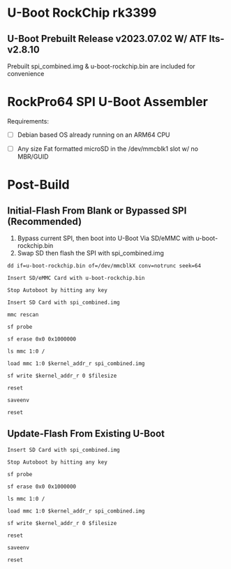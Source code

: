 # U-Boot RockChip rk3399
## U-Boot Prebuilt Release v2023.07.02 W/ ATF lts-v2.8.10

Prebuilt spi_combined.img & u-boot-rockchip.bin are included for convenience

# RockPro64 SPI U-Boot Assembler

Requirements:

* [ ] Debian based OS already running on an ARM64 CPU

* [ ] Any size Fat formatted microSD in the /dev/mmcblk1 slot w/ no MBR/GUID


# Post-Build
## Initial-Flash From Blank or Bypassed SPI (Recommended)

1. Bypass current SPI, then boot into U-Boot Via SD/eMMC with u-boot-rockchip.bin
2. Swap SD then flash the SPI with spi_combined.img

`dd if=u-boot-rockchip.bin of=/dev/mmcblkX conv=notrunc seek=64`

`Insert SD/eMMC Card with u-boot-rockchip.bin`

`Stop Autoboot by hitting any key`

`Insert SD Card with spi_combined.img`

`mmc rescan`

`sf probe`

`sf erase 0x0 0x1000000`

`ls mmc 1:0 /`

`load mmc 1:0 $kernel_addr_r spi_combined.img`

`sf write $kernel_addr_r 0 $filesize`

`reset`

`saveenv`

`reset`

## Update-Flash From Existing U-Boot

`Insert SD Card with spi_combined.img`

`Stop Autoboot by hitting any key`

`sf probe`

`sf erase 0x0 0x1000000`

`ls mmc 1:0 /`

`load mmc 1:0 $kernel_addr_r spi_combined.img`

`sf write $kernel_addr_r 0 $filesize`

`reset`

`saveenv`

`reset`
